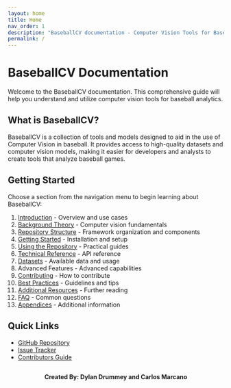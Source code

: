 ```yaml
---
layout: home
title: Home
nav_order: 1
description: "BaseballCV documentation - Computer Vision Tools for Baseball Analytics"
permalink: /
---
```


# BaseballCV Documentation

Welcome to the BaseballCV documentation. This comprehensive guide will help you understand and utilize computer vision tools for baseball analytics.

## What is BaseballCV?

BaseballCV is a collection of tools and models designed to aid in the use of Computer Vision in baseball. It provides access to high-quality datasets and computer vision models, making it easier for developers and analysts to create tools that analyze baseball games.

## Getting Started

Choose a section from the navigation menu to begin learning about BaseballCV:

1. [Introduction](/introduction) - Overview and use cases
2. [Background Theory](/background-theory) - Computer vision fundamentals
3. [Repository Structure](/repository-structure) - Framework organization and components
4. [Getting Started](/getting-started) - Installation and setup
5. [Using the Repository](/using-repository) - Practical guides
6. [Technical Reference](/package-docs) - API reference
7. [Datasets](/datasets)  - Available data and usage
8. Advanced Features - Advanced capabilities
9. [Contributing](/contributing) - How to contribute
10. [Best Practices](/best-practices) - Guidelines and tips
10. [Additional Resources](/additional-resources) - Further reading
11. [FAQ](/faq) - Common questions
12. [Appendices](/appendices) - Additional information

## Quick Links

- [GitHub Repository](https://github.com/dylandru/BaseballCV)
- [Issue Tracker](https://github.com/dylandru/BaseballCV/issues)
- [Contributors Guide](contributing/)

##




<div align="center">

**Created By: Dylan Drummey and Carlos Marcano**

<div>
